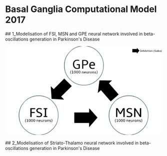 # Basal Ganglia Computational Model 2017

## 1_Modelisation of FSI, MSN and GPE neural network involved in beta-oscillations generation in Parkinson's Disease <a name="1_Modelisation of FSI, MSN and GPE neural network involved in beta-oscillations generation in Parkinson's Disease"></a>

![](Quicktry.jpg)

## 2_Modelisation of Striato-Thalamo neural network involved in beta-oscillations generation in Parkinson's Disease <a name="2_Modelisation of Striato-Thalamo neural network involved in beta-oscillations generation in Parkinson's Disease"></a>

